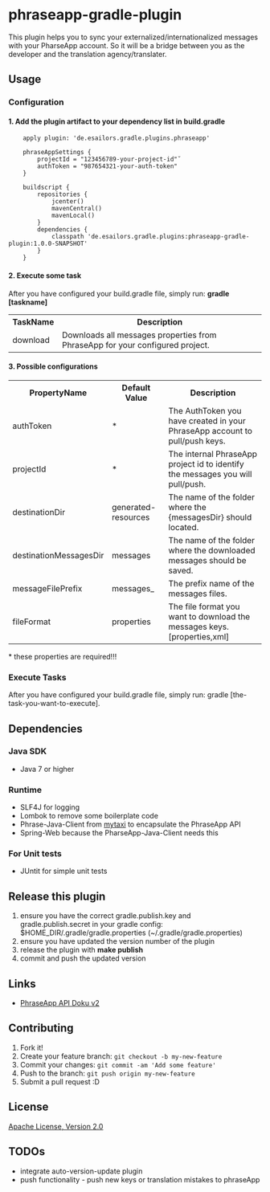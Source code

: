 # phraseapp-gradle-plugin

This plugin helps you to sync your externalized/internationalized messages with your PharseApp account. So it will be a bridge between you as the developer and the translation agency/translater.

## Usage
### Configuration
#### 1. Add the plugin artifact to your dependency list in build.gradle

```
    apply plugin: 'de.esailors.gradle.plugins.phraseapp'

    phraseAppSettings {
        projectId = "123456789-your-project-id"˘
        authToken = "987654321-your-auth-token"
    }

    buildscript {
        repositories {
            jcenter()
            mavenCentral()
            mavenLocal()
        }
        dependencies {
            classpath 'de.esailors.gradle.plugins:phraseapp-gradle-plugin:1.0.0-SNAPSHOT'
        }
    }
```

#### 2. Execute some task
After you have configured your build.gradle file, simply run: **gradle [taskname]**

<table border="0">
	<tr>
		<th>TaskName</th>
		<th>Description</th>
	</tr>
	<tr>
		<td>download</td>
		<td>Downloads all messages properties from PhraseApp for your configured project.</td>
	</tr>
</table>

#### 3. Possible configurations

<table border="0">
	<tr>
		<th>PropertyName</th>
		<th>Default Value</th>
		<th>Description</th>
	</tr>
	<tr>
		<td>authToken</td>
		<td>*</td>
		<td>The AuthToken you have created in your PhraseApp account to pull/push keys.</td>
	</tr>
	<tr>
    	<td>projectId</td>
    	<td>*</td>
    	<td>The internal PhraseApp project id to identify the messages you will pull/push.</td>
    </tr>
	<tr>
    	<td>destinationDir</td>
    	<td>generated-resources</td>
    	<td>The name of the folder where the {messagesDir} should located.</td>
    </tr>
	<tr>
    	<td>destinationMessagesDir</td>
    	<td>messages</td>
    	<td>The name of the folder where the downloaded messages should be saved.</td>
    </tr>
	<tr>
    	<td>messageFilePrefix</td>
    	<td>messages_</td>
    	<td>The prefix name of the messages files.</td>
    </tr>
	<tr>
    	<td>fileFormat</td>
    	<td>properties</td>
    	<td>The file format you want to download the messages keys.[properties,xml]</td>
    </tr>
</table>
* these properties are required!!!

### Execute Tasks

After you have configured your build.gradle file, simply run: gradle [the-task-you-want-to-execute].

## Dependencies

### Java SDK
* Java 7 or higher

### Runtime
* SLF4J for logging
* Lombok to remove some boilerplate code
* Phrase-Java-Client from [mytaxi](https://github.com/mytaxi) to encapsulate the PhraseApp API
* Spring-Web because the PharseApp-Java-Client needs this

### For Unit tests
* JUntit for simple unit tests

## Release this plugin

1. ensure you have the correct gradle.publish.key and gradle.publish.secret in your gradle config: $HOME_DIR/.gradle/gradle.properties (~/.gradle/gradle.properties)
2. ensure you have updated the version number of the plugin
3. release the plugin with **make publish**
4. commit and push the updated version

## Links
* [PhraseApp API Doku v2](https://phraseapp.com/docs/api/v2)

## Contributing
1. Fork it!
2. Create your feature branch: `git checkout -b my-new-feature`
3. Commit your changes: `git commit -am 'Add some feature'`
4. Push to the branch: `git push origin my-new-feature`
5. Submit a pull request :D

## License

[Apache License, Version 2.0](https://github.com/esailors/phraseapp-gradle-plugin/LICENSE)

## TODOs
* integrate auto-version-update plugin
* push functionality - push new keys or translation mistakes to phraseApp

